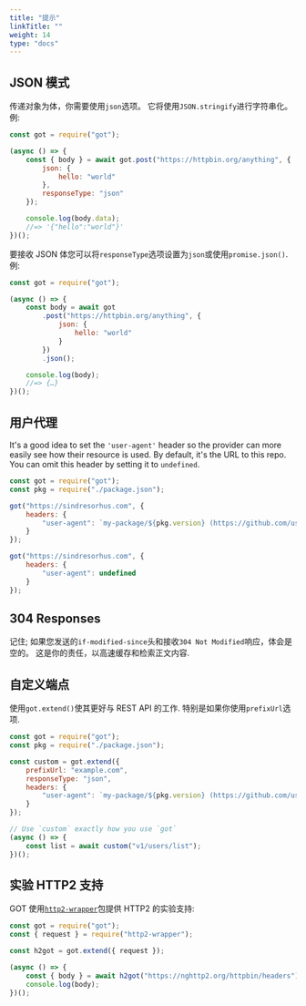 ```yaml
---
title: "提示"
linkTitle: ""
weight: 14
type: "docs"
---
```


## JSON 模式

传递对象为体，你需要使用`json`选项。 它将使用`JSON.stringify`进行字符串化。 例:

```js
const got = require("got");

(async () => {
	const { body } = await got.post("https://httpbin.org/anything", {
		json: {
			hello: "world"
		},
		responseType: "json"
	});

	console.log(body.data);
	//=> '{"hello":"world"}'
})();
```

要接收 JSON 体您可以将`responseType`选项设置为`json`或使用`promise.json()`. 例:

```js
const got = require("got");

(async () => {
	const body = await got
		.post("https://httpbin.org/anything", {
			json: {
				hello: "world"
			}
		})
		.json();

	console.log(body);
	//=> {…}
})();
```

## 用户代理

It's a good idea to set the `'user-agent'` header so the provider can more easily see how their resource is used. By default, it's the URL to this repo. You can omit this header by setting it to `undefined`.

```js
const got = require("got");
const pkg = require("./package.json");

got("https://sindresorhus.com", {
	headers: {
		"user-agent": `my-package/${pkg.version} (https://github.com/username/my-package)`
	}
});

got("https://sindresorhus.com", {
	headers: {
		"user-agent": undefined
	}
});
```

## 304 Responses

记住; 如果您发送的`if-modified-since`头和接收`304 Not Modified`响应，体会是空的。 这是你的责任，以高速缓存和检索正文内容.

## 自定义端点

使用`got.extend()`使其更好与 REST API 的工作. 特别是如果你使用`prefixUrl`选项.

```js
const got = require("got");
const pkg = require("./package.json");

const custom = got.extend({
	prefixUrl: "example.com",
	responseType: "json",
	headers: {
		"user-agent": `my-package/${pkg.version} (https://github.com/username/my-package)`
	}
});

// Use `custom` exactly how you use `got`
(async () => {
	const list = await custom("v1/users/list");
})();
```

## 实验 HTTP2 支持

GOT 使用[`http2-wrapper`](https://github.com/szmarczak/http2-wrapper)包提供 HTTP2 的实验支持:

```js
const got = require("got");
const { request } = require("http2-wrapper");

const h2got = got.extend({ request });

(async () => {
	const { body } = await h2got("https://nghttp2.org/httpbin/headers");
	console.log(body);
})();
```
